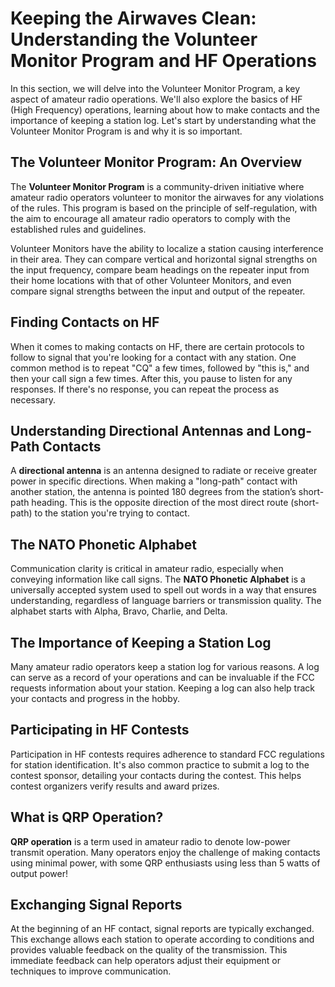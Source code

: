 # Keeping the Airwaves Clean: Understanding the Volunteer Monitor Program and HF Operations

In this section, we will delve into the Volunteer Monitor Program, a key aspect of amateur radio operations. We'll also explore the basics of HF (High Frequency) operations, learning about how to make contacts and the importance of keeping a station log. Let's start by understanding what the Volunteer Monitor Program is and why it is so important.

## The Volunteer Monitor Program: An Overview

The **Volunteer Monitor Program** is a community-driven initiative where amateur radio operators volunteer to monitor the airwaves for any violations of the rules. This program is based on the principle of self-regulation, with the aim to encourage all amateur radio operators to comply with the established rules and guidelines. 

Volunteer Monitors have the ability to localize a station causing interference in their area. They can compare vertical and horizontal signal strengths on the input frequency, compare beam headings on the repeater input from their home locations with that of other Volunteer Monitors, and even compare signal strengths between the input and output of the repeater.

## Finding Contacts on HF

When it comes to making contacts on HF, there are certain protocols to follow to signal that you're looking for a contact with any station. One common method is to repeat "CQ" a few times, followed by "this is," and then your call sign a few times. After this, you pause to listen for any responses. If there's no response, you can repeat the process as necessary.

## Understanding Directional Antennas and Long-Path Contacts

A **directional antenna** is an antenna designed to radiate or receive greater power in specific directions. When making a "long-path" contact with another station, the antenna is pointed 180 degrees from the station’s short-path heading. This is the opposite direction of the most direct route (short-path) to the station you're trying to contact.

## The NATO Phonetic Alphabet

Communication clarity is critical in amateur radio, especially when conveying information like call signs. The **NATO Phonetic Alphabet** is a universally accepted system used to spell out words in a way that ensures understanding, regardless of language barriers or transmission quality. The alphabet starts with Alpha, Bravo, Charlie, and Delta.

## The Importance of Keeping a Station Log

Many amateur radio operators keep a station log for various reasons. A log can serve as a record of your operations and can be invaluable if the FCC requests information about your station. Keeping a log can also help track your contacts and progress in the hobby.

## Participating in HF Contests

Participation in HF contests requires adherence to standard FCC regulations for station identification. It's also common practice to submit a log to the contest sponsor, detailing your contacts during the contest. This helps contest organizers verify results and award prizes.

## What is QRP Operation?

**QRP operation** is a term used in amateur radio to denote low-power transmit operation. Many operators enjoy the challenge of making contacts using minimal power, with some QRP enthusiasts using less than 5 watts of output power!

## Exchanging Signal Reports

At the beginning of an HF contact, signal reports are typically exchanged. This exchange allows each station to operate according to conditions and provides valuable feedback on the quality of the transmission. This immediate feedback can help operators adjust their equipment or techniques to improve communication.